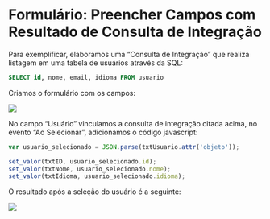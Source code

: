 # Formulário: Preencher Campos com Resultado de Consulta de Integração
Para exemplificar, elaboramos uma “Consulta de Integração” que realiza listagem em uma tabela de usuários através da SQL:

```sql
SELECT id, nome, email, idioma FROM usuario
```

Criamos o formulário com os campos:

![]([PATH_IMG]/dev_form_consulta_integracao_a.png)

No campo “Usuário” vinculamos a consulta de integração citada acima, no evento “Ao Selecionar”, adicionamos o código javascript:
```javascript
var usuario_selecionado = JSON.parse(txtUsuario.attr('objeto'));

set_valor(txtID, usuario_selecionado.id);
set_valor(txtNome, usuario_selecionado.nome);
set_valor(txtIdioma, usuario_selecionado.idioma);
```
O resultado após a seleção do usuário é a seguinte:

![]([PATH_IMG]/dev_form_consulta_integracao_b.png)

